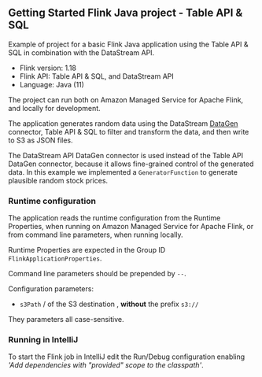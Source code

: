 ## Getting Started Flink Java project - Table API & SQL

Example of project for a basic Flink Java application using the Table API & SQL in combination with the DataStream API.

* Flink version: 1.18
* Flink API: Table API & SQL, and DataStream API
* Language: Java (11)

The project can run both on Amazon Managed Service for Apache Flink, and locally for development.

The application generates random data using the DataStream [DataGen](https://nightlies.apache.org/flink/flink-docs-release-1.18/docs/connectors/datastream/datagen/)
connector, Table API & SQL to filter and transform the data, and then write to S3 as JSON files.

The DataStream API DataGen connector is used instead of the Table API DataGen connector, because it allows fine-grained
control of the generated data. In this example we implemented a `GeneratorFunction` to generate plausible random stock prices.

### Runtime configuration

The application reads the runtime configuration from the Runtime Properties, when running on Amazon Managed Service for
Apache Flink, or from command line parameters, when running locally.

Runtime Properties are expected in the Group ID `FlinkApplicationProperties`.

Command line parameters should be prepended by `--`.

Configuration parameters:

* `s3Path` <s3-bucket>/<path> of the S3 destination , **without** the prefix `s3://`

They parameters all case-sensitive.

### Running in IntelliJ

To start the Flink job in IntelliJ edit the Run/Debug configuration enabling *'Add dependencies with "provided" scope to
the classpath'*.

